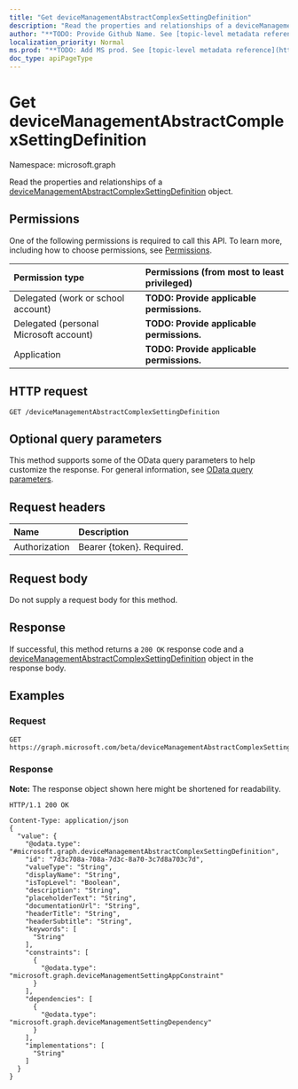 ```yaml
---
title: "Get deviceManagementAbstractComplexSettingDefinition"
description: "Read the properties and relationships of a deviceManagementAbstractComplexSettingDefinition object."
author: "**TODO: Provide Github Name. See [topic-level metadata reference](https://msgo.azurewebsites.net/add/document/guidelines/metadata.html#topic-level-metadata)**"
localization_priority: Normal
ms.prod: "**TODO: Add MS prod. See [topic-level metadata reference](https://msgo.azurewebsites.net/add/document/guidelines/metadata.html#topic-level-metadata)**"
doc_type: apiPageType
---
```


# Get deviceManagementAbstractComplexSettingDefinition
Namespace: microsoft.graph

Read the properties and relationships of a [deviceManagementAbstractComplexSettingDefinition](../resources/intune-devicemanagementabstractcomplexsettingdefinition.md) object.

## Permissions
One of the following permissions is required to call this API. To learn more, including how to choose permissions, see [Permissions](/graph/permissions-reference).

|Permission type|Permissions (from most to least privileged)|
|:---|:---|
|Delegated (work or school account)|**TODO: Provide applicable permissions.**|
|Delegated (personal Microsoft account)|**TODO: Provide applicable permissions.**|
|Application|**TODO: Provide applicable permissions.**|

## HTTP request

<!-- {
  "blockType": "ignored"
}
-->
``` http
GET /deviceManagementAbstractComplexSettingDefinition
```

## Optional query parameters
This method supports some of the OData query parameters to help customize the response. For general information, see [OData query parameters](/graph/query-parameters).

## Request headers
|Name|Description|
|:---|:---|
|Authorization|Bearer {token}. Required.|

## Request body
Do not supply a request body for this method.

## Response

If successful, this method returns a `200 OK` response code and a [deviceManagementAbstractComplexSettingDefinition](../resources/intune-devicemanagementabstractcomplexsettingdefinition.md) object in the response body.

## Examples

### Request
<!-- {
  "blockType": "request",
  "name": "get_devicemanagementabstractcomplexsettingdefinition"
}
-->
``` http
GET https://graph.microsoft.com/beta/deviceManagementAbstractComplexSettingDefinition
```


### Response
**Note:** The response object shown here might be shortened for readability.
<!-- {
  "blockType": "response",
  "truncated": true,
  "@odata.type": "microsoft.graph.deviceManagementAbstractComplexSettingDefinition"
}
-->
``` http
HTTP/1.1 200 OK

Content-Type: application/json
{
  "value": {
    "@odata.type": "#microsoft.graph.deviceManagementAbstractComplexSettingDefinition",
    "id": "7d3c708a-708a-7d3c-8a70-3c7d8a703c7d",
    "valueType": "String",
    "displayName": "String",
    "isTopLevel": "Boolean",
    "description": "String",
    "placeholderText": "String",
    "documentationUrl": "String",
    "headerTitle": "String",
    "headerSubtitle": "String",
    "keywords": [
      "String"
    ],
    "constraints": [
      {
        "@odata.type": "microsoft.graph.deviceManagementSettingAppConstraint"
      }
    ],
    "dependencies": [
      {
        "@odata.type": "microsoft.graph.deviceManagementSettingDependency"
      }
    ],
    "implementations": [
      "String"
    ]
  }
}
```

